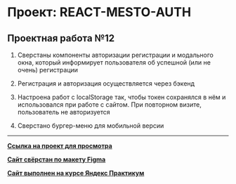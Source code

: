 # Проект: REACT-MESTO-AUTH

## Проектная работа №12

1. Сверстаны компоненты авторизации регистрации и модального окна, который информирует пользователя об успешной (или не очень) регистрации

2. Регистрация и авторизация осуществляется через бэкенд

3. Настроена работ с localStorage так, чтобы токен сохранялся в нём и использовался при работе с сайтом. При повторном визите, пользователь не авторизуется

4. Сверстано бургер-меню для мобильной версии

>
***
[**Ссылка на проект для просмотра**](https://balzak1976.github.io/react-mesto-auth/)

[**Сайт свёрстан по макету Figma**](https://www.figma.com/file/5H3gsn5lIGPwzBPby9jAOo/Sprint-14-RU?node-id=0%3A1)

[**Сайт выполнен на курсе Яндекс Практикум**](https://practicum.yandex.ru/profile/web/)
